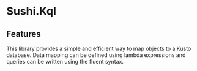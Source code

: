# Sushi.Kql

## Features
This library provides a simple and efficient way to map objects to a Kusto database. Data mapping can be defined using lambda expressions and queries can be written using the fluent syntax.